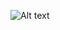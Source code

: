 ![Alt text](content://ru.zdevs.zarchiver.external/storage/emulated/0/Pictures/Picsart/Picsart_25-09-26_11-34-34-292.jpg)
